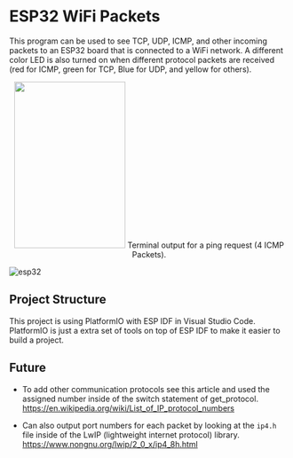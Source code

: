# ESP32 WiFi Packets
This program can be used to see TCP, UDP, ICMP, and other incoming packets to an ESP32 board that is connected to a WiFi network. A different color LED is also turned on when different protocol packets are received (red for ICMP, green for TCP, Blue for UDP, and yellow for others).

<p align="center">
  <img width="200" height="300" src="https://github.com/Mohamed1628/ESP32-WiFi-Packets/assets/98979579/f452d41c-49d1-4ce3-bad5-0468cd0d631a">
Terminal output for a ping request (4 ICMP Packets).
</p>

![esp32](https://github.com/Mohamed1628/ESP32-WiFi-Packets/assets/98979579/017948c3-cd33-46de-9356-b5997f6d9371)

## Project Structure
This project is using PlatformIO with ESP IDF in Visual Studio Code. PlatformIO is just a extra set of tools on top of ESP IDF to make it easier to build a project.

## Future
- To add other communication protocols see this article and used the assigned number inside of the switch statement of get_protocol.
https://en.wikipedia.org/wiki/List_of_IP_protocol_numbers

- Can also output port numbers for each packet by looking at the `ip4.h` file inside of the LwIP (lightweight internet protocol) library.
  https://www.nongnu.org/lwip/2_0_x/ip4_8h.html

